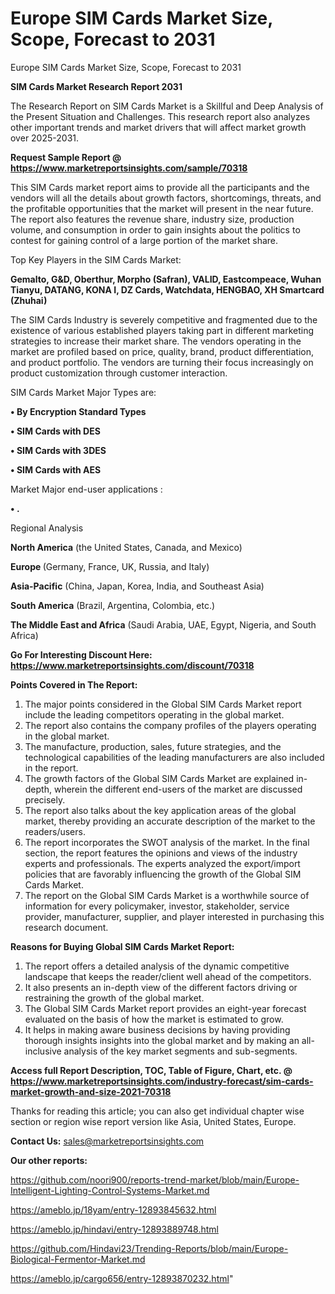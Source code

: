 # Europe SIM Cards Market Size, Scope, Forecast to 2031
Europe SIM Cards Market Size, Scope, Forecast to 2031

<strong>SIM Cards Market Research Report 2031</strong>

The Research Report on SIM Cards Market is a Skillful and Deep Analysis of the Present Situation and Challenges. This research report also analyzes other important trends and market drivers that will affect market growth over 2025-2031.

<strong>Request Sample Report @ <a href=https://www.marketreportsinsights.com/sample/70318>https://www.marketreportsinsights.com/sample/70318</a></strong>

This SIM Cards market report aims to provide all the participants and the vendors will all the details about growth factors, shortcomings, threats, and the profitable opportunities that the market will present in the near future. The report also features the revenue share, industry size, production volume, and consumption in order to gain insights about the politics to contest for gaining control of a large portion of the market share.

Top Key Players in the SIM Cards Market:

<strong>Gemalto, G&D, Oberthur, Morpho (Safran), VALID, Eastcompeace, Wuhan Tianyu, DATANG, KONA I, DZ Cards, Watchdata, HENGBAO, XH Smartcard (Zhuhai)</strong>

The SIM Cards Industry is severely competitive and fragmented due to the existence of various established players taking part in different marketing strategies to increase their market share. The vendors operating in the market are profiled based on price, quality, brand, product differentiation, and product portfolio. The vendors are turning their focus increasingly on product customization through customer interaction.

SIM Cards Market Major Types are:

<strong>• By Encryption Standard Types

• SIM Cards with DES

• SIM Cards with 3DES

• SIM Cards with AES</strong>

Market Major end-user applications :

<strong>• .</strong>

Regional Analysis

</u><strong><b>North America</b></strong> (the United States, Canada, and Mexico)

<strong><b>Europe </b></strong>(Germany, France, UK, Russia, and Italy)

<strong><b>Asia-Pacific</b></strong> (China, Japan, Korea, India, and Southeast Asia)

<strong><b>South America</b></strong> (Brazil, Argentina, Colombia, etc.)

<strong><b>The Middle East and Africa</b></strong> (Saudi Arabia, UAE, Egypt, Nigeria, and South Africa)

<strong>Go For Interesting Discount Here: <a href=https://www.marketreportsinsights.com/discount/70318>https://www.marketreportsinsights.com/discount/70318</a></strong>

<strong>Points Covered in The Report:</strong>
<ol>
  <li>The major points considered in the Global SIM Cards Market report include the leading competitors operating in the global market.</li>
  <li>The report also contains the company profiles of the players operating in the global market.</li>
  <li>The manufacture, production, sales, future strategies, and the technological capabilities of the leading manufacturers are also included in the report.</li>
  <li>The growth factors of the Global SIM Cards Market are explained in-depth, wherein the different end-users of the market are discussed precisely.</li>
  <li>The report also talks about the key application areas of the global market, thereby providing an accurate description of the market to the readers/users.</li>
  <li>The report incorporates the SWOT analysis of the market. In the final section, the report features the opinions and views of the industry experts and professionals. The experts analyzed the export/import policies that are favorably influencing the growth of the Global SIM Cards Market.</li>
  <li>The report on the Global SIM Cards Market is a worthwhile source of information for every policymaker, investor, stakeholder, service provider, manufacturer, supplier, and player interested in purchasing this research document.</li>
</ol>
<strong>Reasons for Buying Global SIM Cards Market Report:</strong>

<ol>
  <li>The report offers a detailed analysis of the dynamic competitive landscape that keeps the reader/client well ahead of the competitors.</li>
  <li>It also presents an in-depth view of the different factors driving or restraining the growth of the global market.</li>
  <li>The Global SIM Cards Market report provides an eight-year forecast evaluated on the basis of how the market is estimated to grow.</li>
  <li>It helps in making aware business decisions by having providing thorough insights insights into the global market and by making an all-inclusive analysis of the key market segments and sub-segments.</li>
</ol>
<strong>Access full Report Description, TOC, Table of Figure, Chart, etc. @ <a href=https://www.marketreportsinsights.com/industry-forecast/sim-cards-market-growth-and-size-2021-70318>https://www.marketreportsinsights.com/industry-forecast/sim-cards-market-growth-and-size-2021-70318</a></strong>


Thanks for reading this article; you can also get individual chapter wise section or region wise report version like Asia, United States, Europe.

<strong>Contact Us:</strong>
sales@marketreportsinsights.com

<strong>Our other reports:</strong>

<a href=https://github.com/noori900/reports-trend-market/blob/main/Europe-Intelligent-Lighting-Control-Systems-Market.md>https://github.com/noori900/reports-trend-market/blob/main/Europe-Intelligent-Lighting-Control-Systems-Market.md</a>

<a href=https://ameblo.jp/18yam/entry-12893845632.html>https://ameblo.jp/18yam/entry-12893845632.html</a>

<a href=https://ameblo.jp/hindavi/entry-12893889748.html>https://ameblo.jp/hindavi/entry-12893889748.html</a>

<a href=https://github.com/Hindavi23/Trending-Reports/blob/main/Europe-Biological-Fermentor-Market.md>https://github.com/Hindavi23/Trending-Reports/blob/main/Europe-Biological-Fermentor-Market.md</a>

<a href=https://ameblo.jp/cargo656/entry-12893870232.html>https://ameblo.jp/cargo656/entry-12893870232.html</a>"
